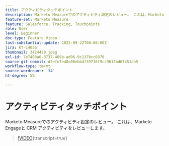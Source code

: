 ```yaml
---
title: アクティビティタッチポイント
description: Marketo Measureでのアクティビティ設定のレビュー。 これは、Marketo Engageと CRM アクティビティをレビューします。
feature-set: Marketo Measure
feature: Salesforce, Tracking, Touchpoints
role: User
level: Beginner
doc-type: Feature Video
last-substantial-update: 2023-09-22T00:00:00Z
jira: KT-14026
thumbnail: 3424420.jpeg
exl-id: 7e7408a0-8737-469b-ad96-9c137bcc0370
source-git-commit: d2efe7e48e06ebb4f39716f9cc9612bd67451eb5
workflow-type: tm+mt
source-wordcount: '34'
ht-degree: 5%

---
```


# アクティビティタッチポイント

Marketo Measureでのアクティビティ設定のレビュー。 これは、Marketo Engageと CRM アクティビティをレビューします。

>[!VIDEO](https://video.tv.adobe.com/v/3453214/?learn=on&captions=jpn){transcript=true}
